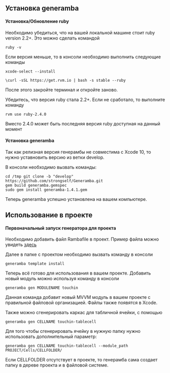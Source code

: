 ## Установка generamba

#### Установка/Обновление ruby

Необходимо убедиться, что на вашей локальной машине стоит ruby version 2.2+. Это можно сделать командой

```
ruby -v
```

Если версия меньше, то в консоли необходимо выполнить следующие команды

```
xcode-select --install
```

```
\curl -sSL https://get.rvm.io | bash -s stable --ruby
```

После этого закройте терминал и откройте заново.

Убедитесь, что версия ruby стала 2.2+. Если не сработало, то выполните команду

```
rvm use ruby-2.4.0
```

Вместо 2.4.0 может быть последняя версия ruby доступная на данный момент

#### Установка generamba
Так как релизная версия генерамбы не совместима с Xcode 10, то нужно уставновить версию из ветки develop.

В консоли необходимо вызвать команды:

```
cd /tmp git clone -b "develop" https://github.com/strongself/Generamba.git
gem build generamba.gemspec
sudo gem install generamba-1.4.1.gem
```

Теперь generamba успешно установлена на вашем компьютере.



## Использование в проекте

#### Первоначальный запуск генератора для проекта

Необходимо добавить файл Rambafile в проект. Пример файла можно увидеть [здесь](https://github.com/TouchInstinct/team/blob/master/iOS/Examples/Rambafile)

Далее в папке с проектом необходимо вызвать команду в консоли

```
generamba template install
``` 

Теперь всё готово для использования в вашем проекте. Добавить новый модуль можно используя команду в консоли

```
generamba gen MODULENAME touchin
```

Данная команда добавит новый MVVM модуль в вашем проекте с правильной файловой организацией. Файлы также появятся в Xcode.

Также можно сгенерировать каркас для табличной ячейки, с помощью

```
generamba gen CELLNAME touchin-tablecell
```

Для того чтобы сгенерировать ячейку в нужную папку нужно использовать дополнительный параметр:

```
generamba gen CELLNAME touchin-tablecell --module_path PROJECT/Cells/CELLFOLDER/
```

Если CELLFOLDER отсутствует в проекте, то генерамба сама создает папку в дереве проекта и в файловой системе.
